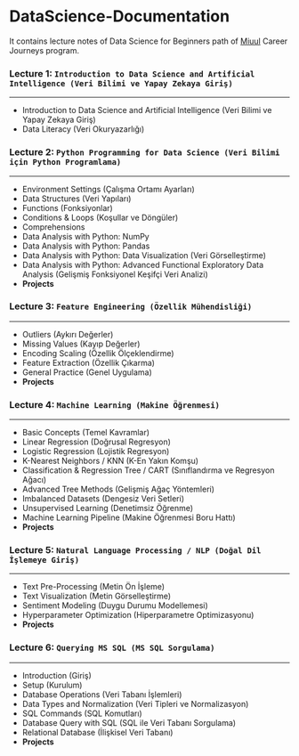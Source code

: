 # DataScience-Documentation

It contains lecture notes of Data Science for Beginners path of [Miuul](https://www.miuul.com/) Career Journeys program.

### Lecture 1: `Introduction to Data Science and Artificial Intelligence (Veri Bilimi ve Yapay Zekaya Giriş)`

---
- Introduction to Data Science and Artificial Intelligence (Veri Bilimi ve Yapay Zekaya Giriş)
- Data Literacy (Veri Okuryazarlığı)

### Lecture 2: `Python Programming for Data Science (Veri Bilimi için Python Programlama)`

---
- Environment Settings (Çalışma Ortamı Ayarları)
- Data Structures (Veri Yapıları)
- Functions (Fonksiyonlar)
- Conditions & Loops (Koşullar ve Döngüler)
- Comprehensions
- Data Analysis with Python: NumPy
- Data Analysis with Python: Pandas
- Data Analysis with Python: Data Visualization (Veri Görselleştirme)
- Data Analysis with Python: Advanced Functional Exploratory Data Analysis (Gelişmiş Fonksiyonel Keşifçi Veri Analizi)
- **Projects**

### Lecture 3: `Feature Engineering (Özellik Mühendisliği)`

---
- Outliers (Aykırı Değerler)
- Missing Values (Kayıp Değerler)
- Encoding Scaling (Özellik Ölçeklendirme)
- Feature Extraction (Özellik Çıkarma)
- General Practice (Genel Uygulama)
- **Projects**

### Lecture 4: `Machine Learning (Makine Öğrenmesi)`

---
- Basic Concepts (Temel Kavramlar)
- Linear Regression (Doğrusal Regresyon) 
- Logistic Regression (Lojistik Regresyon)
- K-Nearest Neighbors / KNN (K-En Yakın Komşu)
- Classification & Regression Tree / CART (Sınıflandırma ve Regresyon Ağacı)
- Advanced Tree Methods (Gelişmiş Ağaç Yöntemleri)
- Imbalanced Datasets (Dengesiz Veri Setleri)
- Unsupervised Learning (Denetimsiz Öğrenme)
- Machine Learning Pipeline (Makine Öğrenmesi Boru Hattı)
- **Projects**

### Lecture 5: `Natural Language Processing / NLP (Doğal Dil İşlemeye Giriş)`

---
- Text Pre-Processing (Metin Ön İşleme)
- Text Visualization (Metin Görselleştirme)
- Sentiment Modeling (Duygu Durumu Modellemesi)
- Hyperparameter Optimization (Hiperparametre Optimizasyonu)
- **Projects**

### Lecture 6: `Querying MS SQL (MS SQL Sorgulama)`

---
- Introduction (Giriş)
- Setup (Kurulum)
- Database Operations (Veri Tabanı İşlemleri)
- Data Types and Normalization (Veri Tipleri ve Normalizasyon)
- SQL Commands (SQL Komutları)
- Database Query with SQL (SQL ile Veri Tabanı Sorgulama)
- Relational Database (İlişkisel Veri Tabanı)
- **Projects**